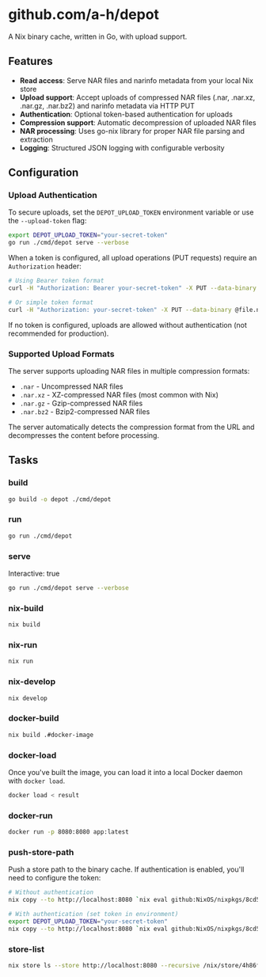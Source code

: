 # github.com/a-h/depot

A Nix binary cache, written in Go, with upload support.

## Features

- **Read access**: Serve NAR files and narinfo metadata from your local Nix store
- **Upload support**: Accept uploads of compressed NAR files (.nar, .nar.xz, .nar.gz, .nar.bz2) and narinfo metadata via HTTP PUT
- **Authentication**: Optional token-based authentication for uploads
- **Compression support**: Automatic decompression of uploaded NAR files
- **NAR processing**: Uses go-nix library for proper NAR file parsing and extraction
- **Logging**: Structured JSON logging with configurable verbosity

## Configuration

### Upload Authentication

To secure uploads, set the `DEPOT_UPLOAD_TOKEN` environment variable or use the `--upload-token` flag:

```bash
export DEPOT_UPLOAD_TOKEN="your-secret-token"
go run ./cmd/depot serve --verbose
```

When a token is configured, all upload operations (PUT requests) require an `Authorization` header:

```bash
# Using Bearer token format
curl -H "Authorization: Bearer your-secret-token" -X PUT --data-binary @file.nar http://localhost:8080/abc123.nar

# Or simple token format
curl -H "Authorization: your-secret-token" -X PUT --data-binary @file.nar http://localhost:8080/abc123.nar
```

If no token is configured, uploads are allowed without authentication (not recommended for production).

### Supported Upload Formats

The server supports uploading NAR files in multiple compression formats:

- `.nar` - Uncompressed NAR files
- `.nar.xz` - XZ-compressed NAR files (most common with Nix)
- `.nar.gz` - Gzip-compressed NAR files  
- `.nar.bz2` - Bzip2-compressed NAR files

The server automatically detects the compression format from the URL and decompresses the content before processing.

## Tasks

### build

```bash
go build -o depot ./cmd/depot
```

### run

```bash
go run ./cmd/depot
```

### serve

Interactive: true

```bash
go run ./cmd/depot serve --verbose
```

### nix-build

```bash
nix build
```

### nix-run

```bash
nix run
```

### nix-develop

```bash
nix develop
```

### docker-build

```bash
nix build .#docker-image
```

### docker-load

Once you've built the image, you can load it into a local Docker daemon with `docker load`.

```bash
docker load < result
```

### docker-run

```bash
docker run -p 8080:8080 app:latest
```

### push-store-path

Push a store path to the binary cache. If authentication is enabled, you'll need to configure the token:

```bash
# Without authentication
nix copy --to http://localhost:8080 `nix eval github:NixOS/nixpkgs/8cd5ce828d5d1d16feff37340171a98fc3bf6526#sl --raw` --refresh

# With authentication (set token in environment)
export DEPOT_UPLOAD_TOKEN="your-secret-token"
nix copy --to http://localhost:8080 `nix eval github:NixOS/nixpkgs/8cd5ce828d5d1d16feff37340171a98fc3bf6526#sl --raw` --refresh
```

### store-list

```bash
nix store ls --store http://localhost:8080 --recursive /nix/store/4h86fqf4nl9l4dqj8sjvqfw0f9x22wpg-sl-5.05
```
